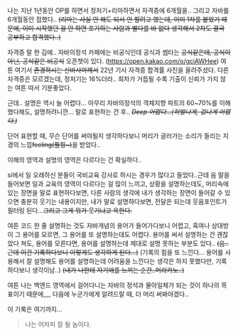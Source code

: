 나는 지난 1년동안 OP를 하면서 정처기+리마하면서 자격증에 6개월을.. 그리고 자바를 6개월동안 접했다.. 
~~(리마는 사실 안 해도 되서 안 할려고 했는데, 이미 1차를 붙었기 때문에, 이미 시작했던 걸 안 하면 포기하는 사람과 별다를 바 없다 생각해서 2차도 결국 공부하고 합격했다..)~~

자격증 말 한 김에..
자바의정석 카페에는 비공식인데 공식과 썸타는 ~~공식같은데, 공식이 아닌, 공식같은 비공식~~ 오픈챗이 있다.
(https://open.kakao.com/o/gciAWHee)
여튼 여기서 ~~존경하시는 신바사마께서~~ 22년 기사 자격증 합격률 사진을 올려주셨다. 다른 자격증은 모르겠는데, 정처기는 16%더라..
회차가 거듭될 수록 기출이 신뢰가 가지 않는 여튼 따서 기분좋았다.


근데.. 설명은 역시 늘 어렵다... 아무리 자바의정석의 객체지향 파트의 60~70%를 이해했다해도, 설명하려니깐... 말로 표현하는 건 후.. ~~_Deep 어렵다...(허벌나게, 겁나게 어렵다.)_~~

단어 표현할 때, 무슨 단어를 써야될지 생각하다보니 머리가 굴러가는 소리가 들리는 지경의 느낌~~feeling(퓔륑~)~~을 받았다..

이해의 영역과 설명의 영역은 다르다는 건 확실하다..

si에서 일 오래하신 분들이 국비교육 강사로 하시는 경우가 많다고 들었다..근데 음 말을 들어보면 일과 교육의 영역이 다르다는 걸 많이 느끼고, 상황을 설명하는데도, 머리속에 있는 장면을 말로 표현하다보면,  다른 사람의 생각에 내가 생각하는 장면이 들어갈 수 있으면 충분히 웃기는 내용이지만, 내가 말로 설명하다보면, 전달은 되는데 웃음포인트가 필터링 된다...~~그리고 그게 뭐가 웃기냐고 욕한다.~~

여튼 코드 한 줄 설명하는 것도 자바개념의 용어가 들어가다보니 어렵고, 혹여나 상대방이 그 용어를 모르면, 그 용어를 또 설명하는데도 어렵다.
용어를 써서 설명하는 건 괜찮았다 쳐도, 용어를 모른다면, 용어를 설명하는데 제대로 설명 못하는 부분도 있다..
~~(음.. 근데 이건 기록하다보니 이렇게도 생각하게 된다...)~~
(기록의 힘을 또 느낀다... 용어를 사용해서 잘 설명해도 용어를 설명하는데 어려움을 느낀다는 생각은 하지 못했다만, 기록하다보니 생각이남..)
~~(내가 나한테 자기애를 느끼는 순간..머라카노..)~~

여튼 나는 백엔드 영역에서 걸어다니는 자바의 정석과 물아일체가 되는 것이 하나의 목표이기 때문에,,,, 다음에 누군가에게 알려드랄 때, 더 머리 써봐야겠다..

이 기록은 여기까지...


> 나는 어차피 잘 될 놈이다.
